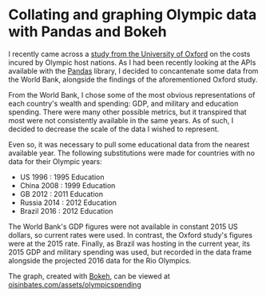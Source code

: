 # Collating and graphing Olympic data with Pandas and Bokeh


I recently came across a [study from the University of Oxford](http://ssrn.com/abstract=2804554) on the costs incured by Olympic host nations. 
As I had been recently looking at the APIs available with the [Pandas](http://pandas.pydata.org/) library, I decided to concantenate some data from the World Bank, alongside the findings of the aforementioned Oxford study.

From the World Bank, I chose some of the most obvious representations of each country's wealth and spending: GDP, and military and education spending. There were many other possible metrics, but it transpired that most were not consistently available in the same years. As of such, I decided to decrease the scale of the data I wished to represent.

Even so, it was necessary to pull some educational data from the nearest available year. The following substitutions were made for countries with no data for their Olympic years: 

* US 1996 : 1995 Education
* China 2008 : 1999 Education
* GB 2012 : 2011 Education
* Russia 2014 : 2012 Education
* Brazil 2016 : 2012 Education

The World Bank's GDP figures were not available in constant 2015 US dollars, so current rates were used. In contrast, the Oxford study's figures were at the 2015 rate. Finally, as Brazil was hosting in the current year, its 2015 GDP and military spending was used, but recorded in the data frame alongside the projected 2016 data for the Rio Olympics.



The graph, created with [Bokeh](http://bokeh.pydata.org/), can be viewed at [oisinbates.com/assets/olympicspending](http://oisinbates.com/assets/olympicspending.html)
